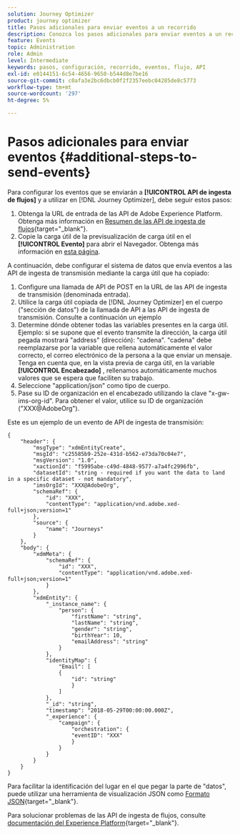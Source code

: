 ```yaml
---
solution: Journey Optimizer
product: journey optimizer
title: Pasos adicionales para enviar eventos a un recorrido
description: Conozca los pasos adicionales para enviar eventos a un recorrido
feature: Events
topic: Administration
role: Admin
level: Intermediate
keywords: pasos, configuración, recorrido, eventos, flujo, API
exl-id: e0144151-6c54-4656-9650-b544d8e7be16
source-git-commit: c0afa3e2bc6dbcb0f2f2357eebc04285de8c5773
workflow-type: tm+mt
source-wordcount: '297'
ht-degree: 5%

---
```


# Pasos adicionales para enviar eventos {#additional-steps-to-send-events}

Para configurar los eventos que se enviarán a **[!UICONTROL API de ingesta de flujos]** y a utilizar en [!DNL Journey Optimizer], debe seguir estos pasos:

1. Obtenga la URL de entrada de las API de Adobe Experience Platform. Obtenga más información en [Resumen de las API de ingesta de flujos](https://experienceleague.adobe.com/docs/experience-platform/ingestion/streaming/overview.html?lang=es){target="_blank"}.
1. Copie la carga útil de la previsualización de carga útil en el **[!UICONTROL Evento]** para abrir el Navegador. Obtenga más información en [esta página](../event/about-creating.md#define-the-payload-fields).

A continuación, debe configurar el sistema de datos que envía eventos a las API de ingesta de transmisión mediante la carga útil que ha copiado:

1. Configure una llamada de API de POST en la URL de las API de ingesta de transmisión (denominada entrada).
1. Utilice la carga útil copiada de [!DNL Journey Optimizer] en el cuerpo (&quot;sección de datos&quot;) de la llamada de API a las API de ingesta de transmisión. Consulte a continuación un ejemplo
1. Determine dónde obtener todas las variables presentes en la carga útil. Ejemplo: si se supone que el evento transmite la dirección, la carga útil pegada mostrará &quot;address&quot; (dirección): &quot;cadena&quot;. &quot;cadena&quot; debe reemplazarse por la variable que rellena automáticamente el valor correcto, el correo electrónico de la persona a la que enviar un mensaje. Tenga en cuenta que, en la vista previa de carga útil, en la variable **[!UICONTROL Encabezado]** , rellenamos automáticamente muchos valores que se espera que faciliten su trabajo.
1. Seleccione &quot;application/json&quot; como tipo de cuerpo.
1. Pase su ID de organización en el encabezado utilizando la clave &quot;x-gw-ims-org-id&quot;. Para obtener el valor, utilice su ID de organización (&quot;XXX@AdobeOrg&quot;).

Este es un ejemplo de un evento de API de ingesta de transmisión:

```
{
    "header": {
        "msgType": "xdmEntityCreate",
        "msgId": "c25585b9-252e-431d-b562-e73da70c04e7",
        "msgVersion": "1.0",
        "xactionId": "f5995abe-c49d-4848-9577-a7a4fc2996fb",
        "datasetId": "string - required if you want the data to land in a specific dataset - not mandatory",
        "imsOrgId": "XXX@AdobeOrg",
        "schemaRef": {
            "id": "XXX",
            "contentType": "application/vnd.adobe.xed-full+json;version=1"
        },
        "source": {
            "name": "Journeys"
        }
    },
    "body": {
        "xdmMeta": {
            "schemaRef": {
                "id": "XXX",
                "contentType": "application/vnd.adobe.xed-full+json;version=1"
            }
        },
        "xdmEntity": {
            "_instance_name": {
                "person": {
                    "firstName": "string",
                    "lastName": "string",
                    "gender": "string",
                    "birthYear": 10,
                    "emailAddress": "string"
                }
            },
            "identityMap": {
                "Email": [
                {
                    "id": "string"
                    }
                ]
            },
            "_id": "string",
            "timestamp": "2018-05-29T00:00:00.000Z",
            "_experience": {
                "campaign": {
                    "orchestration": {
                    "eventID": "XXX"
                    }
                }
            }
        }
    }
}
```

Para facilitar la identificación del lugar en el que pegar la parte de &quot;datos&quot;, puede utilizar una herramienta de visualización JSON como [Formato JSON](https://jsonformatter.curiousconcept.com){target="_blank"}.

Para solucionar problemas de las API de ingesta de flujos, consulte [documentación del Experience Platform](https://experienceleague.adobe.com/docs/experience-platform/ingestion/streaming/troubleshooting.html){target="_blank"}.
